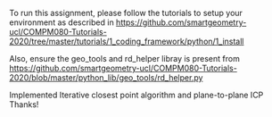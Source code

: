To run this assignment, please follow the tutorials to setup
your environment as described in
https://github.com/smartgeometry-ucl/COMPM080-Tutorials-2020/tree/master/tutorials/1_coding_framework/python/1_install

Also, ensure the geo_tools and rd_helper libray is present from https://github.com/smartgeometry-ucl/COMPM080-Tutorials-2020/blob/master/python_lib/geo_tools/rd_helper.py 

Implemented Iterative closest point algorithm and plane-to-plane ICP
Thanks!